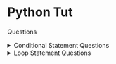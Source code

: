 # Python Tut

Questions

<details>
  <summary>Conditional Statement Questions</summary>
  
  ## If Statement Questions !

  - Write a Python program that takes an integer as input and prints whether it is positive, negative, or zero.
  - Write a Python program that takes two numbers as input and prints the larger number.
  - Implement a Python program to determine if a given year is a leap year.
  - Create a simple calculator program in Python that takes two numbers and an operator (+, -, *, /) as input and performs the corresponding operation.
  - Write a Python program to assign grades based on a student's score: A (90-100), B (80-89), C (70-79), D (60-69), or F (below 60).
  - Write a Python program that checks if a given number is even or odd.
  - Implement a Python program to find the largest of three numbers
</details>

<details>
  <summary>Loop Statement Questions</summary>
  
  ## For/While Statement Questions !

  - A program that input an integer in range 0 - 999, then print if the integer is entered is a 1 / 2 / 3 digit number.
  - WAP to print square root of every alternate number in range of 1 to 18 (i ** 0.5).
  - Write a program that multiplies two numbers without using the * operator, using repeated addition
  - Implement a Python program to calculate the sum of the first n natural numbers using a while loop.
  - Write a Python program to print the multiplication table of a given number using a for loop.
  - Create a Python program to find the factorial of a number using a while loop.
  - Write a Python program to print the Fibonacci sequence up to a given number of terms.
  - Implement a Python program to check if a number is prime or not.
  - Write a Python program to reverse a given number.
  - Write a python program to accept two integers upto 2 digit and then swap both.
  - Write a Python program to count the number of digits in a given number.

</details>

